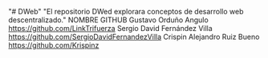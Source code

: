 "# DWeb" 
"El repositorio DWed explorara conceptos de desarrollo web descentralizado." 
NOMBRE GITHUB
Gustavo Orduño Angulo https://github.com/LinkTrifuerza
Sergio David Fernández Villa    https://github.com/SergioDavidFernandezVilla
Crispin Alejandro Ruiz Bueno  https://github.com/Krispinz